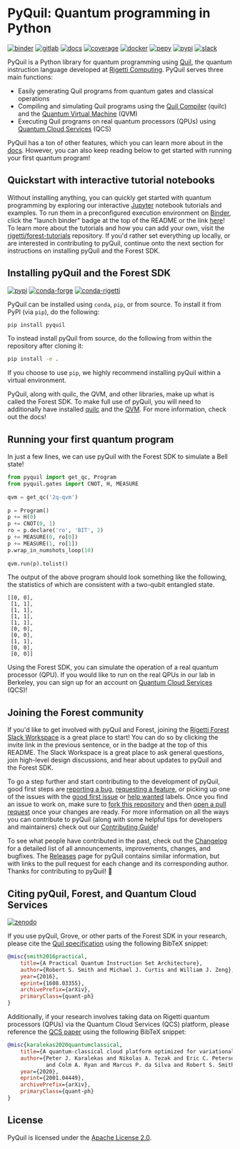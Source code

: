 PyQuil: Quantum programming in Python
=====================================

[![binder](https://mybinder.org/badge_logo.svg)][binder]
[![gitlab][gitlab-badge]][gitlab-repo]
[![docs][docs-badge]][docs-repo]
[![coverage][coverage-badge]][coverage-repo]
[![docker][docker-badge]][docker-repo]
[![pepy][pepy-badge]][pepy-repo]
[![pypi][pypi-badge]][pypi-repo]
[![slack][slack-badge]][slack-invite]

PyQuil is a Python library for quantum programming using [Quil](https://arxiv.org/abs/1608.03355),
the quantum instruction language developed at [Rigetti Computing](https://www.rigetti.com/).
PyQuil serves three main functions:

- Easily generating Quil programs from quantum gates and classical operations
- Compiling and simulating Quil programs using the [Quil Compiler](https://github.com/rigetti/quilc)
  (quilc) and the [Quantum Virtual Machine](https://github.com/rigetti/qvm) (QVM)
- Executing Quil programs on real quantum processors (QPUs) using
  [Quantum Cloud Services][qcs-paper] (QCS)

PyQuil has a ton of other features, which you can learn more about in the
[docs](http://pyquil.readthedocs.io/en/latest/). However, you can also keep reading
below to get started with running your first quantum program!

Quickstart with interactive tutorial notebooks
----------------------------------------------

Without installing anything, you can quickly get started with quantum programming by exploring
our interactive [Jupyter][jupyter] notebook tutorials and examples. To run them in a preconfigured
execution environment on [Binder][mybinder], click the "launch binder" badge at the top of the
README or the link [here][binder]! To learn more about the tutorials and how you can add your own,
visit the [rigetti/forest-tutorials][forest-tutorials] repository. If you'd rather set everything
up locally, or are interested in contributing to pyQuil, continue onto the next section for
instructions on installing pyQuil and the Forest SDK.

Installing pyQuil and the Forest SDK
------------------------------------

[![pypi][pypi-badge]][pypi-repo]
[![conda-forge][conda-forge-badge]][conda-forge-badge]
[![conda-rigetti][conda-rigetti-badge]][conda-rigetti-repo]

PyQuil can be installed using `conda`, `pip`, or from source. To install it from PyPI (via `pip`),
do the following:

```bash
pip install pyquil
```

To instead install pyQuil from source, do the following from within the repository after cloning it:

```bash
pip install -e .
```

If you choose to use `pip`, we highly recommend installing pyQuil within a virtual environment.

PyQuil, along with quilc, the QVM, and other libraries, make up what is called the Forest
SDK. To make full use of pyQuil, you will need to additionally have installed
[quilc](https://github.com/rigetti/quilc) and the [QVM](https://github.com/rigetti/qvm).
For more information, check out the docs!

Running your first quantum program
----------------------------------

In just a few lines, we can use pyQuil with the Forest SDK to simulate a Bell state!

```python
from pyquil import get_qc, Program
from pyquil.gates import CNOT, H, MEASURE
 
qvm = get_qc('2q-qvm')
 
p = Program()
p += H(0)
p += CNOT(0, 1)
ro = p.declare('ro', 'BIT', 2)
p += MEASURE(0, ro[0])
p += MEASURE(1, ro[1])
p.wrap_in_numshots_loop(10)
 
qvm.run(p).tolist()
```

The output of the above program should look something like the following,
the statistics of which are consistent with a two-qubit entangled state.

```
[[0, 0],
 [1, 1],
 [1, 1],
 [1, 1],
 [1, 1],
 [0, 0],
 [0, 0],
 [1, 1],
 [0, 0],
 [0, 0]]
```

Using the Forest SDK, you can simulate the operation of a real quantum processor (QPU). If you
would like to run on the real QPUs in our lab in Berkeley, you can sign up for an account
on [Quantum Cloud Services][qcs-signup] (QCS)!

Joining the Forest community
----------------------------

If you'd like to get involved with pyQuil and Forest, joining the
[Rigetti Forest Slack Workspace][slack-invite] is a great place to start! You can do so by
clicking the invite link in the previous sentence, or in the badge at the top of this README.
The Slack Workspace is a great place to ask general questions, join high-level design discussions,
and hear about updates to pyQuil and the Forest SDK.

To go a step further and start contributing to the development of pyQuil, good first steps are
[reporting a bug][bug], [requesting a feature][feature], or picking up one of the issues with the
[good first issue][first] or [help wanted][help] labels. Once you find an issue to work
on, make sure to [fork this repository][fork] and then [open a pull request][pr] once your changes
are ready. For more information on all the ways you can contribute to pyQuil (along with
some helpful tips for developers and maintainers) check out our
[Contributing Guide](CONTRIBUTING.md)!

To see what people have contributed in the past, check out the [Changelog](CHANGELOG.md) for
a detailed list of all announcements, improvements, changes, and bugfixes. The
[Releases](https://github.com/rigetti/pyquil/releases) page for pyQuil contains similar
information, but with links to the pull request for each change and its corresponding author.
Thanks for contributing to pyQuil! 🙂

Citing pyQuil, Forest, and Quantum Cloud Services
-------------------------------------------------

[![zenodo][zenodo-badge]][zenodo-doi]

If you use pyQuil, Grove, or other parts of the Forest SDK in your research, please cite
the [Quil specification][quil-paper] using the following BibTeX snippet:

```bibtex
@misc{smith2016practical,
    title={A Practical Quantum Instruction Set Architecture},
    author={Robert S. Smith and Michael J. Curtis and William J. Zeng},
    year={2016},
    eprint={1608.03355},
    archivePrefix={arXiv},
    primaryClass={quant-ph}
}
```

Additionally, if your research involves taking data on Rigetti quantum processors (QPUs) via
the Quantum Cloud Services (QCS) platform, please reference the [QCS paper][qcs-paper] using the
following BibTeX snippet:

```bibtex
@misc{karalekas2020quantumclassical,
    title={A quantum-classical cloud platform optimized for variational hybrid algorithms},
    author={Peter J. Karalekas and Nikolas A. Tezak and Eric C. Peterson
            and Colm A. Ryan and Marcus P. da Silva and Robert S. Smith},
    year={2020},
    eprint={2001.04449},
    archivePrefix={arXiv},
    primaryClass={quant-ph}
}
```

License
-------

PyQuil is licensed under the
[Apache License 2.0](https://github.com/rigetti/pyQuil/blob/master/LICENSE).

[binder]: https://mybinder.org/v2/gh/rigetti/forest-tutorials/master?urlpath=lab/tree/Welcome.ipynb
[conda-forge-badge]: https://img.shields.io/conda/vn/conda-forge/pyquil.svg
[conda-forge-repo]: https://anaconda.org/conda-forge/pyquil
[conda-rigetti-badge]: https://img.shields.io/conda/vn/rigetti/pyquil?label=conda-rigetti
[conda-rigetti-repo]: https://anaconda.org/rigetti/pyquil
[coverage-badge]: https://coveralls.io/repos/github/rigetti/pyquil/badge.svg?branch=more-badges
[coverage-repo]: https://coveralls.io/github/rigetti/pyquil?branch=more-badges
[docker-badge]: https://img.shields.io/docker/pulls/rigetti/forest
[docker-repo]: https://hub.docker.com/r/rigetti/forest
[docs-badge]: https://readthedocs.org/projects/pyquil/badge/?version=latest
[docs-repo]: http://pyquil.readthedocs.io/en/latest/?badge=latest
[forest-tutorials]: https://github.com/rigetti/forest-tutorials
[gitlab-badge]: https://img.shields.io/gitlab/pipeline/rigetti/pyquil
[gitlab-repo]: https://gitlab.com/rigetti/forest/pyquil
[jupyter]: https://jupyter.org/
[mybinder]: https://mybinder.org
[pepy-badge]: https://pepy.tech/badge/pyquil
[pepy-repo]: https://pepy.tech/project/pyquil
[pypi-badge]: https://img.shields.io/pypi/v/pyquil.svg
[pypi-repo]: https://pypi.org/project/pyquil/
[slack-badge]: https://img.shields.io/badge/slack-rigetti--forest-812f82.svg?
[zenodo-badge]: https://zenodo.org/badge/DOI/10.5281/zenodo.3604432.svg
[zenodo-doi]: https://doi.org/10.5281/zenodo.3604432

[qcs-signup]: https://qcs.rigetti.com/request-access
[qcs-paper]: https://arxiv.org/abs/2001.04449
[quil-paper]: https://arxiv.org/abs/1608.03355

[bug]: https://github.com/rigetti/pyquil/issues/new?assignees=&labels=bug+%3Abug%3A&template=BUG_REPORT.md&title=
[feature]: https://github.com/rigetti/pyquil/issues/new?assignees=&labels=enhancement+%3Asparkles%3A&template=FEATURE_REQUEST.md&title=
[first]: https://github.com/rigetti/pyquil/labels/good%20first%20issue%20%3Ababy%3A
[help]: https://github.com/rigetti/pyquil/labels/help%20wanted%20%3Awave%3A
[fork]: https://github.com/rigetti/pyquil/fork
[pr]: https://github.com/rigetti/pyquil/compare
[slack-invite]: https://join.slack.com/t/rigetti-forest/shared_invite/enQtNTUyNTE1ODg3MzE2LWQwNzBlMjZlMmNlN2M5MzQyZDlmOGViODQ5ODI0NWMwNmYzODY4YTc2ZjdjOTNmNzhiYTk2YjVhNTE2NTRkODY
